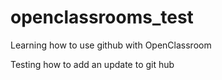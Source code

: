 # openclassrooms_test
Learning how to use github with OpenClassroom 

Testing how to add an update to git hub

